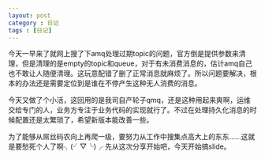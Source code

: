 ```yaml
---
layout: post
category : 日记
tags : [日记]
---
```

今天一早来了就网上搜了下amq处理过期topic的问题，官方倒是提供参数来清理，但是清理的是empty的topic和queue，对于有未消费消息的，估计amq自己也不敢让人随便清理。这玩意配错了删了正常消息就麻烦了。所以问题要解决，根本的办法还是需要定位到是谁在不停产生这种无人消费的消息。

今天又做了个小活，这回用的是我司自产轮子qmq，还是这种用起来爽啊，运维交给专门的人，业务方专注于业务代码的实现就行了。不过在处理持久化消息的时候配置还是太繁琐了，希望新版本能改善一些。

为了能够从屌丝码农向上再爬一级，要努力从工作中搜集点高大上的东东……这就是要愁死个人了啊╮(╯▽╰)╭ 先从这次分享开始吧，今天开始搞slide。
